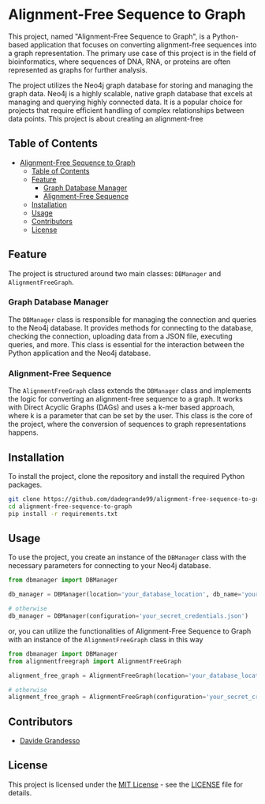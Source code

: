 # Alignment-Free Sequence to Graph

This project, named "Alignment-Free Sequence to Graph", is a Python-based application that focuses on converting alignment-free sequences into a graph representation. The primary use case of this project is in the field of bioinformatics, where sequences of DNA, RNA, or proteins are often represented as graphs for further analysis.

The project utilizes the Neo4j graph database for storing and managing the graph data. Neo4j is a highly scalable, native graph database that excels at managing and querying highly connected data. It is a popular choice for projects that require efficient handling of complex relationships between data points.
This project is about creating an alignment-free

## Table of Contents

- [Alignment-Free Sequence to Graph](#alignment-free-sequence-to-graph)
  - [Table of Contents](#table-of-contents)
  - [Feature](#feature)
    - [Graph Database Manager](#graph-database-manager)
    - [Alignment-Free Sequence](#alignment-free-sequence)
  - [Installation](#installation)
  - [Usage](#usage)
  - [Contributors](#contributors)
  - [License](#license)

## Feature

The project is structured around two main classes: `DBManager` and `AlignmentFreeGraph`.

### Graph Database Manager

The `DBManager` class is responsible for managing the connection and queries to the Neo4j database. It provides methods for connecting to the database, checking the connection, uploading data from a JSON file, executing queries, and more. This class is essential for the interaction between the Python application and the Neo4j database.

### Alignment-Free Sequence

The `AlignmentFreeGraph` class extends the `DBManager` class and implements the logic for converting an alignment-free sequence to a graph. It works with Direct Acyclic Graphs (DAGs) and uses a k-mer based approach, where k is a parameter that can be set by the user. This class is the core of the project, where the conversion of sequences to graph representations happens.

## Installation

To install the project, clone the repository and install the required Python packages.

```bash
git clone https://github.com/dadegrande99/alignment-free-sequence-to-graph.git
cd alignment-free-sequence-to-graph
pip install -r requirements.txt
```

## Usage

To use the project, you create an instance of the `DBManager` class with the necessary parameters for connecting to your Neo4j database.

```python
from dbmanager import DBManager

db_manager = DBManager(location='your_database_location', db_name='your_database_name', username='your_username', password='your_password')

# otherwise
db_manager = DBManager(configuration='your_secret_credentials.json')
```

or, you can utilize the functionalities of Alignment-Free Sequence to Graph with an instance of the `AlignmentFreeGraph` class in this way 

```python
from dbmanager import DBManager
from alignmentfreegraph import AlignmentFreeGraph

alignment_free_graph = AlignmentFreeGraph(location='your_database_location', db_name='your_database_name', username='your_username', password='your_password', k=3)

# otherwise
alignment_free_graph = AlignmentFreeGraph(configuration='your_secret_credentials.json', k=3)
```

## Contributors

- [Davide Grandesso](mailto:d.grandesso@campus.unimib.it)

## License

This project is licensed under the [MIT License](LICENSE) - see the [LICENSE](LICENSE) file for details.
